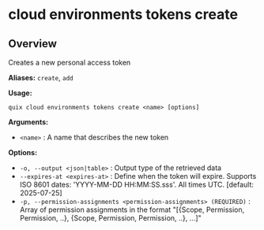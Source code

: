 # cloud environments tokens create

## Overview

Creates a new personal access token

**Aliases:** `create`, `add`

**Usage:**

```
quix cloud environments tokens create <name> [options]
```

**Arguments:**

- `<name>` : A name that describes the new token

**Options:**

- `-o, --output <json|table>` : Output type of the retrieved data
- `--expires-at <expires-at>` : Define when the token will expire. Supports ISO 8601 dates: 'YYYY-MM-DD HH:MM:SS.sss'. All times UTC. [default: 2025-07-25]
- `-p, --permission-assignments <permission-assignments> (REQUIRED)` : Array of permission assignments in the format "[{Scope, Permission, Permission, ..}, {Scope, Permission, Permission, ..}, ...]"

